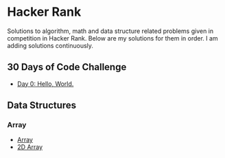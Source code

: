 # **Hacker Rank**

Solutions to algorithm, math and data structure related problems given in competition in 
Hacker Rank. Below are my solutions for them in order. I am adding solutions continuously. 

## 30 Days of Code Challenge
* [Day 0: Hello, World.](https://github.com/FarruhHabibullaev/hackerrank/blob/master/src/codechallenge/HelloWorld.java)

## Data Structures
### Array
* [Array](https://github.com/FarruhHabibullaev/hackerrank/blob/master/src/datastructures/array/Arrays.java)
* [2D Array](https://github.com/FarruhHabibullaev/hackerrank/blob/master/src/datastructures/array/Arrays2D.java)
